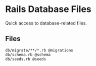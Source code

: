 # Rails Database Files

Quick access to database-related files.

## Files

```
db/migrate/**/*.rb @migrations
db/schema.rb @schema
db/seeds.rb @seeds
``` 
